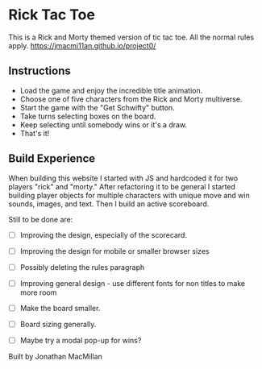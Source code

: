 # Rick Tac Toe
This is a Rick and Morty themed version of tic tac toe. All the normal rules apply.
https://jmacmi11an.github.io/project0/


## Instructions
- Load the game and enjoy the incredible title animation.
- Choose one of five characters from the Rick and Morty multiverse.
- Start the game with the "Get Schwifty" button.
- Take turns selecting boxes on the board.
- Keep selecting until somebody wins or it's a draw.
- That's it!



## Build Experience
When building this website I started with JS and hardcoded it for two players "rick" and "morty."
After refactoring it to be general I started building player objects for multiple characters with unique move and win sounds, images, and text.
Then I build an active scoreboard.


Still to be done are:
- [ ] Improving the design, especially of the scorecard.
- [ ] Improving the design for mobile or smaller browser sizes
- [ ] Possibly deleting the rules paragraph
- [ ] Improving general design -  use different fonts for non titles to make more room
- [ ] Make the board smaller.
- [ ] Board sizing generally.
- [ ] Maybe try a modal pop-up for wins?


Built by Jonathan MacMillan
